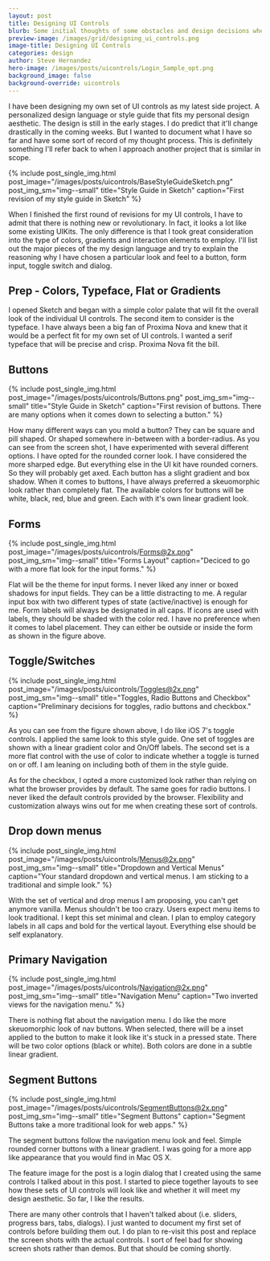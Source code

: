 ```yaml
---
layout: post
title: Designing UI Controls 
blurb: Some initial thoughts of some obstacles and design decisions when creating a new set of web UI controls. 
preview-image: /images/grid/designing_ui_controls.png
image-title: Designing UI Controls 
categories: design
author: Steve Hernandez
hero-image: /images/posts/uicontrols/Login_Sample_opt.png
background_image: false
background-override: uicontrols
---
```


I have been designing my own set of UI controls as my latest side project.  A personalized design language or style guide that fits my personal design aesthetic. The design is still in the early stages. I do predict that it'll change drastically in the coming weeks. But I wanted to document what I have so far and have some sort of record of my thought process.  This is definitely something I'll refer back to when I approach another project that is similar in scope. 

{% include post_single_img.html post_image="/images/posts/uicontrols/BaseStyleGuideSketch.png" post_img_sm="img--small" title="Style Guide in Sketch" caption="First revision of my style guide in Sketch" %}

When I finished the first round of revisions for my UI controls, I have to admit that there is nothing new or revolutionary.  In fact, it looks a lot like some existing UIKits. The only difference is that I took great consideration into the type of colors, gradients and interaction elements to employ. I'll list out the major pieces of the my design language and try to explain the reasoning why I have chosen a particular look and feel to a button, form input, toggle switch and dialog. 


## Prep - Colors, Typeface, Flat or Gradients
I opened Sketch and began with a simple color palate that will fit the overall look of the individual UI controls. The second item to consider is the typeface. I have always been a big fan of Proxima Nova and knew that it would be a perfect fit for my own set of UI controls. I wanted a serif typeface that will be precise and crisp.  Proxima Nova fit the bill.

## Buttons

{% include post_single_img.html post_image="/images/posts/uicontrols/Buttons.png" post_img_sm="img--small" title="Style Guide in Sketch" caption="First revision of buttons. There are many options when it comes down to selecting a button." %}

How many different ways can you mold a button?  They can be square and pill shaped.  Or shaped somewhere in-between with a border-radius. As you can see from the screen shot, I have experimented with several different options.  I have opted for the rounded corner look.  I have considered the more sharped edge.  But everything else in the UI kit have rounded corners. So they will probably get axed.  Each button has a slight gradient and box shadow.  When it comes to buttons, I have always preferred a skeuomorphic look rather than completely flat. The available colors for buttons will be white, black, red, blue and green.  Each with it's own linear gradient look.

## Forms

{% include post_single_img.html post_image="/images/posts/uicontrols/Forms@2x.png" post_img_sm="img--small" title="Forms Layout" caption="Deciced to go with a more flat look for the input forms." %}

Flat will be the theme for input forms.  I never liked any inner or boxed shadows for input fields.  They can be a little distracting to me.  A regular input box with two different types of state (active/inactive) is enough for me.  Form labels will always be designated in all caps.  If icons are used with labels, they should be shaded with the color red.  I have no preference when it comes to label placement.  They can either be outside or inside the form as shown in the figure above.

## Toggle/Switches

{% include post_single_img.html post_image="/images/posts/uicontrols/Toggles@2x.png" post_img_sm="img--small" title="Toggles, Radio Buttons and Checkbox" caption="Preliminary decisions for toggles, radio buttons and checkbox." %}

As you can see from the figure shown above, I do like iOS 7's toggle controls.  I applied the same look to this style guide.  One set of toggles are shown with a linear gradient color and On/Off labels.  The second set is a more flat control with the use of color to indicate whether a toggle is turned on or off.  I am leaning on including both of them in the style guide.

As for the checkbox, I opted a more customized look rather than relying on what the browser provides by default.  The same goes for radio buttons.  I never liked the default controls provided by the browser.  Flexibility and customization always wins out for me when creating these sort of controls.

## Drop down menus

{% include post_single_img.html post_image="/images/posts/uicontrols/Menus@2x.png" post_img_sm="img--small" title="Dropdown and Vertical Menus" caption="Your standard dropdown and vertical menus.  I am sticking to a traditional and simple look." %}

With the set of vertical and drop menus I am proposing, you can't get anymore vanilla.  Menus shouldn't be too crazy.  Users expect menu items to look traditional.  I kept this set minimal and clean.  I plan to employ category labels in all caps and bold for the vertical layout.  Everything else should be self explanatory. 

## Primary Navigation

{% include post_single_img.html post_image="/images/posts/uicontrols/Navigation@2x.png" post_img_sm="img--small" title="Navigation Menu" caption="Two inverted views for the navigation menu." %}

There is nothing flat about the navigation menu.  I do like the more skeuomorphic look of nav buttons.  When selected, there will be a inset applied to the button to make it look like it's stuck in a pressed state.  There will be two color options (black or white).  Both colors are done in a subtle linear gradient.

## Segment Buttons

{% include post_single_img.html post_image="/images/posts/uicontrols/SegmentButtons@2x.png" post_img_sm="img--small" title="Segment Buttons" caption="Segment Buttons take a more traditional look for web apps." %}

The segment buttons follow the navigation menu look and feel.  Simple rounded corner buttons with a linear gradient.  I was going for a more app like appearance that you would find in Mac OS X. 

The feature image for the post is a login dialog that I created using the same controls I talked about in this post.  I started to piece together layouts to see how these sets of UI controls will look like and whether it will meet my design aesthetic.  So far, I like the results.

There are many other controls that I haven't talked about (i.e. sliders, progress bars, tabs, dialogs).  I just wanted to document my first set of controls before building them out.  I do plan to re-visit this post and replace the screen shots with the actual controls.  I sort of feel bad for showing screen shots rather than demos.   But that should be coming shortly. 